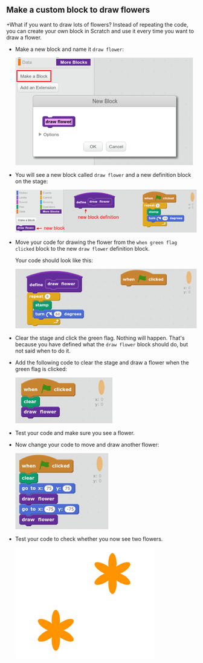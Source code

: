 ## Make a custom block to draw flowers

+What if you want to draw lots of flowers? Instead of repeating the code, you can create your own block in Scratch and use it every time you want to draw a flower.  

+ Make a new block and name it `draw flower`:

    ![screenshot](images/flower-make-block.png)

+ You will see a new block called `draw flower` and a new definition block on the stage:

    ![screenshot](images/flower-new-block.png)	
	
+ Move your code for drawing the flower from the `when green flag clicked` block to the new `draw flower` definition block. 

	Your code should look like this:
	
	![screenshot](images/flower-defn.png)	
	
+ Clear the stage and click the green flag. Nothing will happen. That's because you have defined what the `draw flower` block should do, but not said when to do it. 

+ Add the following code to clear the stage and draw a flower when the green flag is clicked:

	![screenshot](images/flower-call.png)	
	
+ Test your code and make sure you see a flower. 

+ Now change your code to move and draw another flower:

	![screenshot](images/flower-two-code.png)	
	
+ Test your code to check whether you now see two flowers.

	![screenshot](images/flower-two.png)	
	







